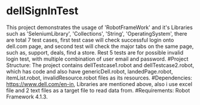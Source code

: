 # dellSignInTest
This project demonstrates the usage of 'RobotFrameWork' and it's Libraries such as 'SeleniumLibrary', 'Collections', 'String', 'OperatingSystem', there are total 7 test cases, first test case will check successful login onto dell.com page, and second test will check the major tabs on the same page, such as, support, deals, find a store. Rest 5 tests are for possible invalid login test, with multiple combination of user email and password.
#Project Structure: The project contains dellTestcase1.robot and dellTestcase2.robot, which has code and also have genericDell.robot, landedPage.robot, itemList.robot, invalidResource.robot files as its resources.
#Dependencies: https://www.dell.com/en-in, Libraries are mentioned above, also i use excel file and 2 text files as a target file to read data from.
#Requirements: Robot Framework 4.1.3.
